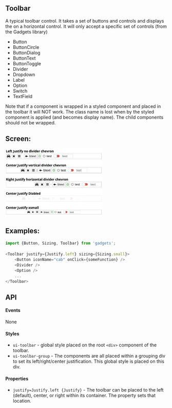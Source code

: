 <a name="module_Toolbar"></a>

## Toolbar
A typical toolbar control.  It takes a set of buttons and controls and
displays the on a horizontal control.  It will only accept a specific
set of controls (from the Gadgets library)

- Button
- ButtonCircle
- ButtonDialog
- ButtonText
- ButtonToggle
- Divider
- Dropdown
- Label
- Option
- Switch
- TextField

Note that if a component is wrapped in a styled component and placed in the
toolbar it will NOT work.  The class name is lost when by the styled
component is applied (and becomes display name).  The child components should
not be wrapped.

## Screen:
<img src="https://github.com/jmquigley/gadgets/blob/master/images/toolbar.png" width="60%" />

## Examples:

```javascript
import {Button, Sizing, Toolbar} from 'gadgets';

<Toolbar justify={Justify.left} sizing={Sizing.small}>
    <Button iconName="cab" onClick={someFunction} />
    <Divider />
    <Option />
    ...
</Toolbar>
```

## API
#### Events
None

#### Styles
- `ui-toolbar` - global style placed on the root `<div>` component of the
toolbar.
- `ui-toolbar-group` - The components are all placed within a grouping
div to set its left/right/center justification.  This global style is
placed on this div.

#### Properties
- `justify=Justify.left {Justify}` - The toolbar can be placed to the left
(default), center, or right within its container.  The property sets that
location.

